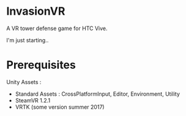 # InvasionVR
A VR tower defense game for HTC Vive.

I'm just starting..


# Prerequisites

Unity Assets :
- Standard Assets : CrossPlatformInput, Editor, Environment, Utility
- SteamVR 1.2.1
- VRTK (some version summer 2017)

